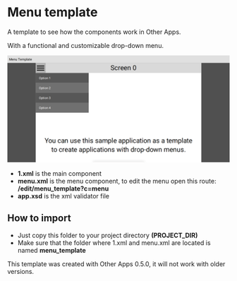 # Menu template

A template to see how the components work in Other Apps. 

With a functional and customizable drop-down menu.

![](sample.png)

- **1.xml** is the main component
- **menu.xml** is the menu component, to edit the menu open this route: **/edit/menu_template?c=menu**
- **app.xsd** is the xml validator file

## How to import
- Just copy this folder to your project directory **(PROJECT_DIR)**
- Make sure that the folder where 1.xml and menu.xml are located is named **menu_template**

This template was created with Other Apps 0.5.0, it will not work with older versions.
